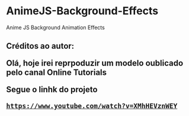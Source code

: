 # AnimeJS-Background-Effects
Anime JS Background Animation Effects

<h2>Créditos ao autor:</p>
<p>Olá, hoje irei reprpoduzir um modelo oublicado pelo canal Online Tutorials</p>
<p>Segue o linhk do projeto</p>

<code>https://www.youtube.com/watch?v=XMhHEVznWEY</code>
